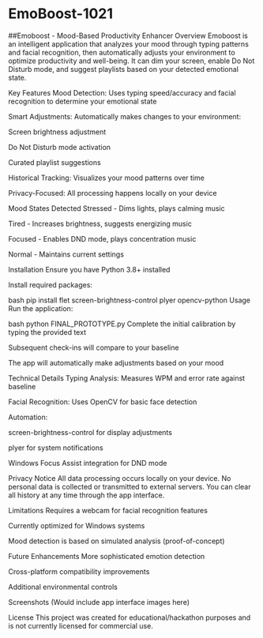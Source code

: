 # EmoBoost-1021
##Emoboost - Mood-Based Productivity Enhancer
Overview
Emoboost is an intelligent application that analyzes your mood through typing patterns and facial recognition, then automatically adjusts your environment to optimize productivity and well-being. It can dim your screen, enable Do Not Disturb mode, and suggest playlists based on your detected emotional state.

Key Features
Mood Detection: Uses typing speed/accuracy and facial recognition to determine your emotional state

Smart Adjustments: Automatically makes changes to your environment:

Screen brightness adjustment

Do Not Disturb mode activation

Curated playlist suggestions

Historical Tracking: Visualizes your mood patterns over time

Privacy-Focused: All processing happens locally on your device

Mood States Detected
Stressed - Dims lights, plays calming music

Tired - Increases brightness, suggests energizing music

Focused - Enables DND mode, plays concentration music

Normal - Maintains current settings

Installation
Ensure you have Python 3.8+ installed

Install required packages:

bash
pip install flet screen-brightness-control plyer opencv-python
Usage
Run the application:

bash
python FINAL_PROTOTYPE.py
Complete the initial calibration by typing the provided text

Subsequent check-ins will compare to your baseline

The app will automatically make adjustments based on your mood

Technical Details
Typing Analysis: Measures WPM and error rate against baseline

Facial Recognition: Uses OpenCV for basic face detection

Automation:

screen-brightness-control for display adjustments

plyer for system notifications

Windows Focus Assist integration for DND mode

Privacy Notice
All data processing occurs locally on your device. No personal data is collected or transmitted to external servers. You can clear all history at any time through the app interface.

Limitations
Requires a webcam for facial recognition features

Currently optimized for Windows systems

Mood detection is based on simulated analysis (proof-of-concept)

Future Enhancements
More sophisticated emotion detection

Cross-platform compatibility improvements

Additional environmental controls

Screenshots
(Would include app interface images here)

License
This project was created for educational/hackathon purposes and is not currently licensed for commercial use.
